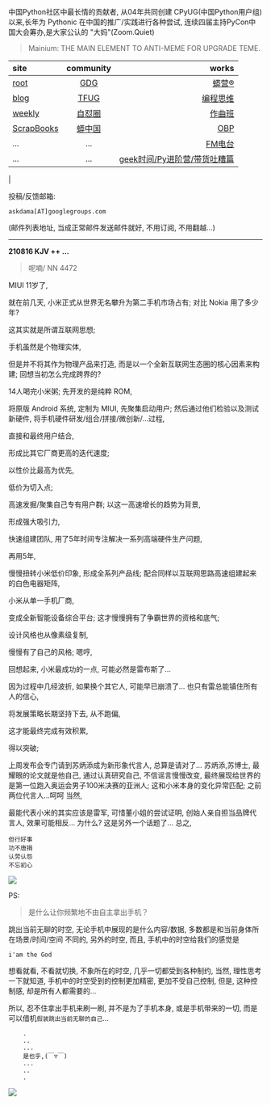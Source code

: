 中国Python社区中最长情的贡献者, 从04年共同创建 CPyUG(中国Python用户组)以来,长年为 Pythonic 在中国的推广/实践进行各种尝试, 连续四届主持PyCon中国大会筹办,是大家公认的 "大妈"(Zoom.Quiet)

> Mainium: THE MAIN ELEMENT TO ANTI-MEME FOR UPGRADE TEME.

| site | community | works |
| :-----| :----: | ----: |
| [root](http://zoomquiet.io/) | [GDG](https://blog.zhgdg.org/) | [蟒营®](https://doc.101.camp/) |
| [blog](https://blog.zoomquiet.io/pages/zoomquiet.html) | [TFUG](http://zh.tfug.world/) | [编程思维](https://py.101.camp/) |
| [weekly](http://weekly.pychina.org/) | [自怼圈](https://du.101.camp/) | [作曲班](https://mu.101.camp/) |
| [ScrapBooks](https://zoomquiet.io/collection.html) | [蟒中国](https://pychina.org/) | [OBP](https://zoomquiet.io/obp/index.html) |
| ... | ... | [FM电台](https://fm.101.camp/) |
| ... | ... | [geek时间/Py进阶营/带货吐糟篇](https://fm.101.camp/2020/geek2py-dama.html) 
 |


投稿/反馈邮箱:

    askdama[AT]googlegroups.com

(邮件列表地址, 
当成正常邮件发送邮件就好, 不用订阅, 不用翻越...)


---------------------------------------------------
**210816 KJV ++ ...**

> 呢喃/ NN 4472



MIUI 11岁了,

就在前几天,
小米正式从世界无名攀升为第二手机市场占有;
对比 Nokia 用了多少年?

这其实就是所谓互联网思想;

手机虽然是个物理实体,

但是并不将其作为物理产品来打造,
而是以一个全新互联网生态圈的核心因素来构建;
回想当初怎么完成跨界的?

14人喝完小米粥;
先开发的是纯粹 ROM,

将原版 Android 系统,
定制为 MIUI,
先聚集启动用户;
然后通过他们检验以及测试新硬件,
将手机硬件研发/组合/拼接/微创新/...过程,

直接和最终用户结合,

形成比其它厂商更高的迭代速度;

以性价比最高为优先,

低价为切入点;

高速发掘/聚集自己专有用户群;
以这一高速增长的趋势为背景,

形成强大吸引力,

快速组建团队,
用了5年时间专注解决一系列高端硬件生产问题,

再用5年,

慢慢扭转小米低价印象,
形成全系列产品线;
配合同样以互联网思路高速组建起来的白色电器矩阵,

小米从单一手机厂商,

变成全新智能设备综合平台;
这才慢慢拥有了争霸世界的资格和底气;

设计风格也从像素级复制,

慢慢有了自己的风格;
嗯哼,

回想起来,
小米最成功的一点,
可能必然是雷布斯了...

因为过程中几经波折,
如果换个其它人,
可能早已崩溃了...
也只有雷总能镇住所有人的信心,

将发展策略长期坚持下去,
从不跑偏,

这才能最终完成有效积累,

得以突破;

上周发布会专门请到苏炳添成为新形象代言人,
总算是请对了...
苏炳添,苏博士,
最耀眼的论文就是他自己,
通过认真研究自己, 
不信谣言慢慢改变,
最终展现给世界的是第一位跑入奥运会男子100米决赛的亚洲人;
这和小米本身的变化异常匹配;
之前两位代言人...呵呵
当然,

最能代表小米的其实应该是雷军,
可惜董小姐的尝试证明,
创始人亲自担当品牌代言人,
效果可能相反...
为什么?
这是另外一个话题了...
总之,

    但行好事
    功不唐捐
    认劳认怨
    不忘初心



![](https://ipic.zoomquiet.top/2021-08-15-zq42-today-card-2108.016.png)



PS:
> 是什么让你频繁地不由自主拿出手机？

跳出当前无聊的时空,
无论手机中展现的是什么内容/数据,
多数都是和当前身体所在场景/时间/空间 不同的,
另外的时空,
而且, 手机中的时空给我们的感觉是

    i'am the God

想看就看, 不看就切换,
不象所在的时空, 几乎一切都受到各种制约,
当然,
理性思考一下就知道,
手机中的时空受到的控制更加精密, 更加不受自己控制,
但是, 这种控制感,
却是所有人都需要的...

所以, 
忍不住拿出手机来刷一刷,
并不是为了手机本身, 或是手机带来的一切,
而是可以借机`假装跳出当前无聊的自己`...



```
    .
    ..
    ...
    是也乎,(￣▽￣)
    ...
    ..
    .
```


![](http://ydlj.zoomquiet.top/ipic/2021-07-10-210701DU21-zip.jpg)

